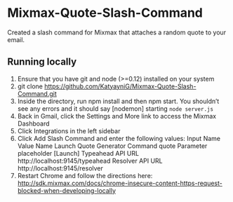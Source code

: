 # Mixmax-Quote-Slash-Command
Created a slash command for Mixmax that attaches a random quote to your email.

## Running locally

1. Ensure that you have git and node (>=0.12) installed on your system
2. git clone https://github.com/KatyayniG/Mixmax-Quote-Slash-Command.git
3. Inside the directory, run npm install and then npm start. You shouldn’t see any errors and it should say [nodemon] starting `node server.js`
4. Back in Gmail, click the Settings and More link to access the Mixmax Dashboard
5. Click Integrations in the left sidebar
6. Click Add Slash Command and enter the following values:
	Input Name	Value
	Name	Launch Quote Generator
	Command	quote
	Parameter placeholder	[Launch]
	Typeahead API URL	http://localhost:9145/typeahead
	Resolver API URL	http://localhost:9145/resolver
7. Restart Chrome and follow the directions here: http://sdk.mixmax.com/docs/chrome-insecure-content-https-request-blocked-when-developing-locally
